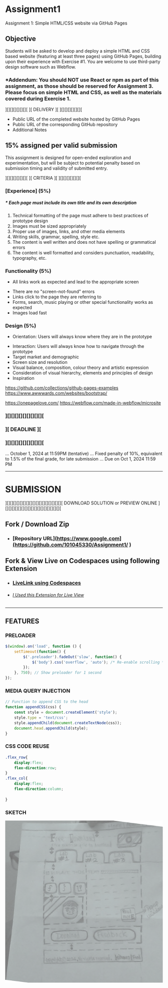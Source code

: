 



# Assignment1
Assignment 1: Simple HTML/CSS website via GitHub Pages 

## Objective
 Students will be asked to develop and deploy a simple HTML and CSS based website (featuring at least three pages) using GitHub Pages, building upon their experience with Exercise #1. You are welcome to use third-party design software such as Webflow.

### *Addendum: You should NOT use React or npm as part of this assignment, as those should be reserved for Assignment 3. Please focus on simple HTML and CSS, as well as the materials covered during Exercise 1.

][][][][][][][
][ DELIVERY ][
][][][][][][][

- Public URL of the completed website hosted by GitHub Pages
- Public URL of the corresponding GitHub repository
- Additional Notes

## 15% assigned per valid submission

This assignment is designed for open-ended exploration and experimentation, but will be subject to potential penalty based on submission timing and validity of submitted entry.

][][][][][][][
][ CRITERIA ][
][][][][][][][

 ### [Experience] (5%)

  ##### * Each page must include its own title and its own description
1. Technical formatting of the page must adhere to best practices of prototype design
2. Images must be sized appropriately
3. Proper use of images, links, and other media elements
4. Writing skills, grammar, spelling, style etc.
5. The content is well written and does not have spelling or grammatical errors
6. The content is well formatted and considers punctuation, readability, typography, etc.

###  Functionality (5%)

*  All links work as expected and lead to the appropriate screen
 - There are no "screen-not-found" errors
 - Links click to the page they are referring to
 - Forms, search, music playing or other special functionality works as expected
 - Images load fast

### Design (5%)
 * Orientation: Users will always know where they are in the prototype
 - Interaction: Users will always know how to navigate through the prototype
 - Target market and demographic
 - Screen size and resolution
 - Visual balance, composition, colour theory and artistic expression
 - Consideration of visual hierarchy, elements and principles of design
 - Inspiration

 https://github.com/collections/github-pages-examples
 https://www.awwwards.com/websites/bootstrap/

 https://onepagelove.com/
 https://webflow.com/made-in-webflow/microsite


### ][][][][][][][][][][
### ][ DEADLINE ][
### ][][][][][][][][][][

  ... October 1, 2024 at 11:59PM (tentative)
  ... Fixed penalty of 10%, equivalent to 1.5% of the final grade, for late submission
  ... Due on Oct 1, 2024 11:59 PM
        
---
# SUBMISSION
][][][][][][][][][][][][][][][][][][
DOWNLOAD SOLUTION or PREVIEW ONLINE
][][][][][][][][][][][][][][][][][][

## Fork / Download Zip
  * ### [Repository URL](https://www.google.com](https://github.com/101045330/Assignment1/ )

## Fork & View Live on Codespaces using following Extension
 * ### [LiveLink using Codespaces](https://studious-parakeet-g4v47p69ggq3ww6x-5500.app.github.dev/index.html)
 * ###### [I Used this Extension for Live View](https://studious-parakeet-g4v47p69ggq3ww6x.github.dev/) 

------
## FEATURES
### PRELOADER
```javascript
$(window).on('load', function () {
    setTimeout(function() {
        $('.preloader').fadeOut('slow', function() {
            $('body').css('overflow', 'auto'); /* Re-enable scrolling */
        });
    }, 750); // Show preloader for 1 second
});
```
### MEDIA QUERY INJECTION 

```javascript
// Function to append CSS to the head
function appendCSS(css) {
    const style = document.createElement('style');
    style.type = 'text/css';
    style.appendChild(document.createTextNode(css));
    document.head.appendChild(style);
}
```
### CSS CODE REUSE 

```css 
.flex_row{
    display:flex; 
    flex-direction:row;
}
.flex_col{
    display:flex; 
    flex-direction:column;  

}
```
### SKETCH

![alt text][logo]

[logo]: https://github.com/101045330/Assignment1/blob/main/css/design/prototype.png "Sketch"


